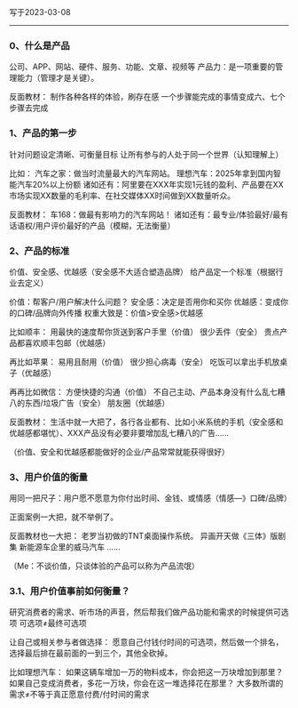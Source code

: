 写于2023-03-08

-----

### 0、什么是产品
公司、APP、网站、硬件、服务、功能、文章、视频等
产品力：是一项重要的管理能力（管理才是关键）。

反面教材：
制作各种各样的体验，刷存在感
一个步骤能完成的事情变成六、七个步骤去完成


### 1、产品的第一步
针对问题设定清晰、可衡量目标
让所有参与的人处于同一个世界（认知理解上）

比如：
汽车之家：做当时流量最大的汽车网站。
理想汽车：2025年拿到国内智能汽车20%以上份额
诸如还有：阿里要在XXX年实现1元钱的盈利、产品要在XX市场实现XX数量的毛利率、在社交媒体XX时间做到XX数量听众。

反面教材：
车168：做最有影响力的汽车网站！
诸如还有：最专业/体验最好/最有话语权/用户评价最好的产品（模糊，无法衡量）


### 2、产品的标准
价值、安全感、优越感（安全感不大适合塑造品牌）
给产品定一个标准（根据行业去定义）

价值：帮客户/用户解决什么问题？
安全感：决定是否用你和买你
优越感：变成你的口碑/品牌向外传播
权重大致是：价值>安全感>优越感 

比如顺丰：
用最快的速度帮你货送到客户手里（价值）
很少丢件（安全）
贵点产品都喜欢顺丰包邮（优越感）

再比如苹果：
易用且耐用（价值）
很少担心病毒（安全）
吃饭可以拿出手机放桌子（优越感）

再再比如微信：
方便快捷的沟通（价值）
不自己主动、产品本身没有什么乱七糟八的东西/垃圾广告（安全）
朋友圈（优越感）

反面教材：
生活中就一大把了，各行各业都有、比如小米系统的手机（安全感和优越感都堪忧）、XXX产品没有必要非要增加乱七糟八的广告……

（价值、安全和优越感都能做好的企业/产品常常就能获得很好）


### 3、用户价值的衡量
用同一把尺子：用户愿不愿意为你付出时间、金钱、或情感（情感—》口碑/品牌）

正面案例一大把，就不举例了。

反面教材也一大把：
老罗当初做的TNT桌面操作系统。
异画开天做《三体》版剧集
新能源车企里的威马汽车
……

（Me：不谈价值，只谈体验的产品可以称为产品流氓）


### 3.1、用户价值事前如何衡量？
研究消费者的需求、听市场的声音，然后帮我们做产品功能和需求的时候提供可选项
可选项≠最终可选项

让自己或相关参与者做选择：
愿意自己付钱付时间的可选项，然后做一个排名，选择最后排在最前面的一到三个，其他全砍掉。

比如理想汽车：
如果这辆车增加一万的物料成本，你会把这一万块增加到那里？
如果自己变成消费者，多花一万块，你会在这一堆选择花在那里？
大多数所谓的需求≠不等于真正愿意付费/付时间的需求

